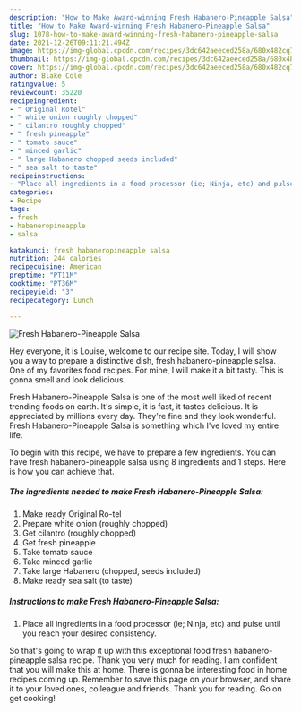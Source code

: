 ```yaml
---
description: "How to Make Award-winning Fresh Habanero-Pineapple Salsa"
title: "How to Make Award-winning Fresh Habanero-Pineapple Salsa"
slug: 1078-how-to-make-award-winning-fresh-habanero-pineapple-salsa
date: 2021-12-26T09:11:21.494Z
image: https://img-global.cpcdn.com/recipes/3dc642aeeced258a/680x482cq70/fresh-habanero-pineapple-salsa-recipe-main-photo.jpg
thumbnail: https://img-global.cpcdn.com/recipes/3dc642aeeced258a/680x482cq70/fresh-habanero-pineapple-salsa-recipe-main-photo.jpg
cover: https://img-global.cpcdn.com/recipes/3dc642aeeced258a/680x482cq70/fresh-habanero-pineapple-salsa-recipe-main-photo.jpg
author: Blake Cole
ratingvalue: 5
reviewcount: 35220
recipeingredient:
- " Original Rotel"
- " white onion roughly chopped"
- " cilantro roughly chopped"
- " fresh pineapple"
- " tomato sauce"
- " minced garlic"
- " large Habanero chopped seeds included"
- " sea salt to taste"
recipeinstructions:
- "Place all ingredients in a food processor (ie; Ninja, etc) and pulse until you reach your desired consistency."
categories:
- Recipe
tags:
- fresh
- habaneropineapple
- salsa

katakunci: fresh habaneropineapple salsa 
nutrition: 244 calories
recipecuisine: American
preptime: "PT11M"
cooktime: "PT36M"
recipeyield: "3"
recipecategory: Lunch

---
```



![Fresh Habanero-Pineapple Salsa](https://img-global.cpcdn.com/recipes/3dc642aeeced258a/680x482cq70/fresh-habanero-pineapple-salsa-recipe-main-photo.jpg)

Hey everyone, it is Louise, welcome to our recipe site. Today, I will show you a way to prepare a distinctive dish, fresh habanero-pineapple salsa. One of my favorites food recipes. For mine, I will make it a bit tasty. This is gonna smell and look delicious.

Fresh Habanero-Pineapple Salsa is one of the most well liked of recent trending foods on earth. It's simple, it is fast, it tastes delicious. It is appreciated by millions every day. They're fine and they look wonderful. Fresh Habanero-Pineapple Salsa is something which I've loved my entire life.




To begin with this recipe, we have to prepare a few ingredients. You can have fresh habanero-pineapple salsa using 8 ingredients and 1 steps. Here is how you can achieve that.

<!--inarticleads1-->

##### The ingredients needed to make Fresh Habanero-Pineapple Salsa:

1. Make ready  Original Ro-tel
1. Prepare  white onion (roughly chopped)
1. Get  cilantro (roughly chopped)
1. Get  fresh pineapple
1. Take  tomato sauce
1. Take  minced garlic
1. Take  large Habanero (chopped, seeds included)
1. Make ready  sea salt (to taste)




<!--inarticleads2-->

##### Instructions to make Fresh Habanero-Pineapple Salsa:

1. Place all ingredients in a food processor (ie; Ninja, etc) and pulse until you reach your desired consistency.




So that's going to wrap it up with this exceptional food fresh habanero-pineapple salsa recipe. Thank you very much for reading. I am confident that you will make this at home. There is gonna be interesting food in home recipes coming up. Remember to save this page on your browser, and share it to your loved ones, colleague and friends. Thank you for reading. Go on get cooking!

